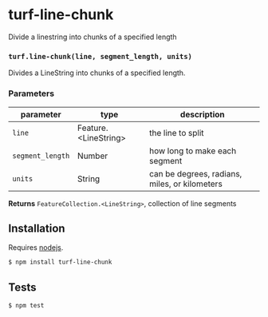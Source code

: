 # turf-line-chunk

Divide a linestring into chunks of a specified length


### `turf.line-chunk(line, segment_length, units)`

Divides a LineString into chunks of a specified length.

### Parameters

| parameter        | type                    | description                                   |
| ---------------- | ----------------------- | --------------------------------------------- |
| `line`           | Feature\.\<LineString\> | the line to split                             |
| `segment_length` | Number                  | how long to make each segment                 |
| `units`          | String                  | can be degrees, radians, miles, or kilometers |



**Returns** `FeatureCollection.<LineString>`, collection of line segments

## Installation

Requires [nodejs](http://nodejs.org/).

```sh
$ npm install turf-line-chunk
```

## Tests

```sh
$ npm test
```


